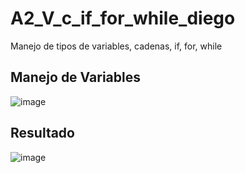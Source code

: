 # A2_V_c_if_for_while_diego
Manejo de tipos de variables, cadenas, if, for, while
## Manejo de Variables
![image](https://github.com/user-attachments/assets/27a60701-4130-4af8-af1f-5c63f947e7bc)
## Resultado
![image](https://github.com/user-attachments/assets/f458708d-9215-4d63-b75e-851e0d011b3f)
